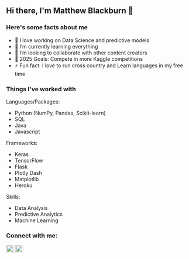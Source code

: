 ## Hi there, I'm Matthew Blackburn 👋

### Here's some facts about me

- 🔭 I love working on Data Science and predictive models
- 🌱 I’m currently learning everything 
- 👯 I’m looking to collaborate with other content creators
- 🥅 2025 Goals: Compete in more Kaggle competitions
- ⚡ Fun fact: I love to run cross country and Learn languages in my free time

### Things I've worked with
Languages/Packages:
- Python (NumPy, Pandas, Scikit-learn)
- SQL
- Java
- Javascript

Frameworks:
- Keras
- TensorFlow
- Flask
- Plotly Dash
- Matplotlib
- Heroku

Skills: 
- Data Analysis 
- Predictive Analytics
- Machine Learning
### Connect with me:

[<img align="left" alt="matthewblackbu | LinkedIn" width="22px" src="https://cdn.jsdelivr.net/npm/simple-icons@v3/icons/linkedin.svg" />][linkedin]
[<img align="left" alt="matthewblackbu | LinkedIn" width="22px" src="https://cdn.jsdelivr.net/npm/simple-icons@3.13.0/icons/gmail.svg" />][mail]

[linkedin]: https://www.linkedin.com/in/matthew-blackburn-b89a2520a/
[mail]: mailto:matthewblackbu@gmail.com
